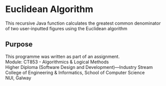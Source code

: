 # Euclidean Algorithm
This recursive Java function calculates the greatest common denominator of two user-inputted figures using the Euclidean algorithm

## Purpose
This programme was written as part of an assignment.<br>
Module: CT853 - Algorithmics & Logical Methods <br>
Higher Diploma (Software Design and Development)—Industry Stream <br>
College of Engineering & Informatics, School of Computer Science<br>
NUI, Galway